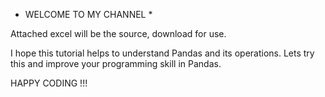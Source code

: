 * WELCOME TO MY CHANNEL *

Attached excel will be the source, download for use.

I hope this tutorial helps to understand Pandas and its operations.
Lets try this and improve your programming skill in Pandas.

HAPPY CODING !!!
